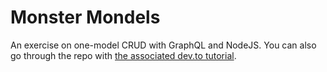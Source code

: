 # Monster Mondels

An exercise on one-model CRUD with GraphQL and NodeJS. You can also go through the repo with [the associated dev.to tutorial](https://dev.to/annabellettaylor/we-can-rest-when-were-dead-graphql-express-and-monster-movies-3m11).
